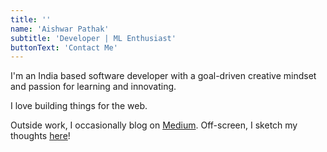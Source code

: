 ```yaml
---
title: ''
name: 'Aishwar Pathak'
subtitle: 'Developer | ML Enthusiast'
buttonText: 'Contact Me'
---
```


I'm an India based software developer with a goal-driven creative mindset and passion for learning and innovating.

I love building things for the web.

Outside work, I occasionally blog on [Medium](https://medium.com/@apkc4545). Off-screen, I sketch my thoughts [here](https://pin.it/4W1Rxtj)!
